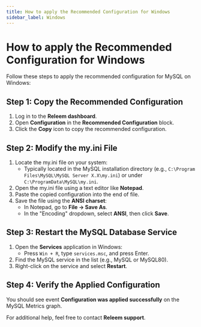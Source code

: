 ```yaml
---
title: How to apply the Recommended Configuration for Windows
sidebar_label: Windows
---
```


# How to apply the Recommended Configuration for Windows

Follow these steps to apply the recommended configuration for MySQL on Windows:

## Step 1: Copy the Recommended Configuration

1. Log in to the **Releem dashboard**.
2. Open **Configuration** in the **Recommended Configuration** block.
3. Click the **Copy** icon to copy the recommended configuration.

## Step 2: Modify the my.ini File

1. Locate the my.ini file on your system:
   - Typically located in the MySQL installation directory (e.g., `C:\Program Files\MySQL\MySQL Server X.X\my.ini`) or under `C:\ProgramData\MySQL\my.ini`.
2. Open the my.ini file using a text editor like **Notepad**.
3. Paste the copied configuration into the end of file.
4. Save the file using the **ANSI charset**:
   - In Notepad, go to **File → Save As**.
   - In the "Encoding" dropdown, select **ANSI**, then click **Save**.

## Step 3: Restart the MySQL Database Service

1. Open the **Services** application in Windows:
   - Press `Win + R`, type `services.msc`, and press Enter.
2. Find the MySQL service in the list (e.g., MySQL or MySQL80).
3. Right-click on the service and select **Restart**.

## Step 4: Verify the Applied Configuration

You should see event **Configuration was applied successfully** on the MySQL Metrics graph.

For additional help, feel free to contact **Releem support**.
